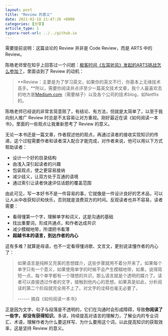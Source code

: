 ```yaml
---
layout: post
title: "Review 的意义"
date: 2021-02-18 21:47:26 +0800
categories: [分享]
article_type: 1
typora-root-url: ../../github.io
---
```


需要提前说明：这篇谈论的 Review 并非是 Code Review，而是 ARTS 中的 Review。

陈皓老师曾在知乎上回答过一个问题：[极客时间《左耳听风》发起的ARTS挑战怎么参加？](https://www.zhihu.com/question/301150832/answer/529809529)，里面谈到了 Review 的动机：

> **Review：主要是为了学习英文，如果你的英文不行，你基本上无缘技术高手。**所以，需要你阅读并点评至少一篇英文技术文章，我个人最喜欢去的地方是[Medium.com](https://medium.com/)（需要梯子）以及各个公司的技术blog，如Netflix的。

陈皓老师已经说的非常言简意赅了，有结论、有方法，但就是太简单了，以至于我向别人推广 Review 时总是不太容易让对方重视。刚好最近在读《如何阅读一本书》，里面的一些观点让我重新思考了 Review 的意义。

无论一本书还是一篇文章，作者叙述他的观点，再通过读者的接收实现知识的传递，这个过程需要作者和读者深入配合才能完成，对作者来说，他可以用以下方式帮助读者：

- 设计一个好的目录结构
- 由浅入深引起读者的兴趣
- 包装观点，使之更容易接纳
- 减少歧义，让双方处于互通的语境
- 通过索引让读者快速评估话题的覆盖范围

由此可见，写一本好书不是一件容易的事，它就像是一件设计良好的艺术品，可以让人从中收获知识和快乐，否则就是浪费双方的时间。反观读者也并不容易，读者需要：

- 看得懂第一个字，理解单字和词义，这是沟通的基础
- 找出重要词，形成共通点，和作者达成共识
- 减少模糊地带，所谓把书看薄
- **超越书本的语言，到达作者的内心**

这有多难？就算是母语，也不一定看得懂诗歌、文言文，更别说读懂作者的内心了：

> 如果语言是纯粹又完美的思想媒介，这些步骤就用不着分开来了。如果每个单字只有一个意义，如果使用单字的时候不会产生模糊地带，如果，说得简短一点，每个单字都有一个理想的共识，那么语言就是个透明的媒介了。读者可以直接透过作者的文字，接触到他内心的思想。如果真是如此，分析阅读的第二个阶段就完全用不上了。对文字的诠释也毫无必要了。
>
> ------ 摘自《如何阅读一本书》

正是因为文字、句子与段落是不透明的，它们在沟通时会形成障碍，导致**你阅读了一些字，却没有获得知识**。多读，持续提高对语言的理解力，了解业内的专业词汇、术语，理解作者为什么要这样写、为什么要用这个词，以此提高知识的获取效率，这是坚持 Review 的意义。

